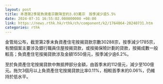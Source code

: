 ```yaml
---
layout: post
title: 本港第2季尾負資產宗數降至約3.03萬宗　按季減少逾5.5%
date: 2024-07-31 16:55:02.000000000 +08:00
link: https://news.rthk.hk/rthk/ch/component/k2/1764064-20240731.htm
categories: rthk
---
```


金管局公布，截至第2季末負資產住宅按揭貸款宗數30288宗，按季減少1785宗，有關個案主要涉及銀行職員住屋按揭貸款，或按揭保險計劃的貸款，按揭成數一般較高；負資產住宅按揭貸款涉及金額1550億元，按季減少逾6.2%。

至於負資產住宅按揭貸款中無抵押部分金額，由首季末的112億元，減少至100億元。拖欠3個月以上負資產住宅按揭貸款比率0.11%，相較首季末的0.06%，仍維持於低水平。
